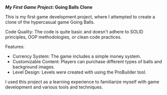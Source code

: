 **_My First Game Project:_ Going Balls Clone**

This is my first game development project, where I attempted to create a clone of the hypercasual game Going Balls.

Code Quality: The code is quite basic and doesn't adhere to SOLID principles, OOP methodologies, or clean code practices.

Features:
- Currency System: The game includes a simple money system.
- Customizable Content: Players can purchase different types of balls and background images.
- Level Design: Levels were created with using the ProBuilder tool.

I used this project as a learning experience to familiarize myself with game development and various tools and techniques.

